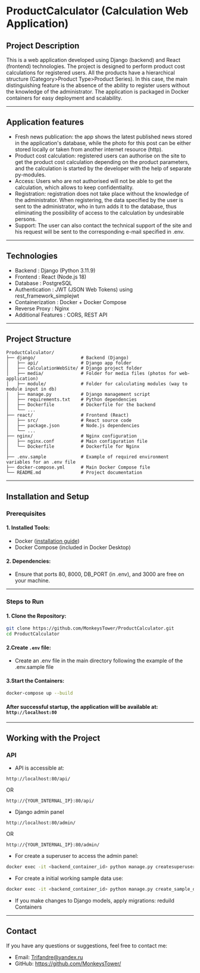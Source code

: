 # ProductCalculator (Calculation Web Application)
## Project Description
This is a web application developed using Django (backend) and React (frontend) technologies. The project is designed to perform product cost calculations for registered users. All the products have a hierarchical structure (Category>Product Type>Product Series). In this case, the main distinguishing feature is the absence of the ability to register users without the knowledge of the administrator. The application is packaged in Docker containers for easy deployment and scalability.

---
## Application features
 - Fresh news publication: the app shows the latest published news stored in the application's database, while the photo for this post can be either stored locally or taken from another internet resource (http).
 - Product cost calculation: registered users can authorise on the site to get the product cost calculation depending on the product parameters, and the calculation is started by the developer with the help of separate py-modules. 
 - Access: Users who are not authorised will not be able to get the calculation, which allows to keep confidentiality.
 - Registration: registration does not take place without the knowledge of the administrator. When registering, the data specified by the user is sent to the administrator, who in turn adds it to the database, thus eliminating the possibility of access to the calculation by undesirable persons.
 - Support: The user can also contact the technical support of the site and his request will be sent to the corresponding e-mail specified in .env.
---
## Technologies
 - Backend : Django (Python 3.11.9)
 - Frontend : React (Node.js 18)
 - Database : PostgreSQL
 - Authentication : JWT (JSON Web Tokens) using rest_framework_simplejwt
 - Containerization : Docker + Docker Compose
 - Reverse Proxy : Nginx
 - Additional Features : CORS, REST API

---
## Project Structure
```
ProductCalculator/
├── django/                 # Backend (Django)
│   ├── api/                # Django app folder
│   ├── CalculationWebSite/ # Django project folder
│   ├── media/              # Folder for media files (photos for web-application)
│   ├── module/             # Folder for calculating modules (way to module input in db)
│   ├── manage.py           # Django management script
│   ├── requirements.txt    # Python dependencies
│   ├── Dockerfile          # Dockerfile for the backend
│   └── ...
├── react/                  # Frontend (React)
│   ├── src/                # React source code
│   ├── package.json        # Node.js dependencies
│   └── ...
├── nginx/                  # Nginx configuration
│   ├── nginx.conf          # Main configuration file
│   └── Dockerfile          # Dockerfile for Nginx
│ 
├── .env.sample             # Example of required environment variables for an .env file
├── docker-compose.yml      # Main Docker Compose file
└── README.md               # Project documentation
```

---
## Installation and Setup

### Prerequisites
#### 1. Installed Tools:
 - Docker ([installation guide](https://docs.docker.com/get-started/get-docker/))
 - Docker Compose (included in Docker Desktop)

#### 2. Dependencies:
 - Ensure that ports 80, 8000, DB_PORT (in .env), and 3000 are free on your machine.

---
### Steps to Run
#### 1. Clone the Repository:
```bash
git clone https://github.com/MonkeysTower/ProductCalculator.git 
cd ProductCalculator
```

#### 2.Create `.env` file:
 - Create an .env file in the main directory following the example of the .env.sample file

#### 3.Start the Containers:
```bash
docker-compose up --build
```


#### After successful startup, the application will be available at: `http://localhost:80`

---
## Working with the Project
### API
 - API is accessible at:
```https
http://localhost:80/api/
```
OR
```https
http://{YOUR_INTERNAL_IP}:80/api/
```

 - Django admin panel
```https
http://localhost:80/admin/
```
OR
```https
http://{YOUR_INTERNAL_IP}:80/admin/
```

 - For create a superuser to access the admin panel:
```bash
docker exec -it <backend_container_id> python manage.py createsuperuser
```

 - For create a initial working sample data use:
```bash
docker exec -it <backend_container_id> python manage.py create_sample_data
```

 - If you make changes to Django models, apply migrations: reduild Containers

---
## Contact
If you have any questions or suggestions, feel free to contact me:
 - Email: Trifandre@yandex.ru
 - GitHub: <https://github.com/MonkeysTower/>
